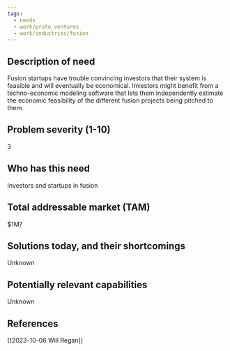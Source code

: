 ```yaml
---
tags:
  - needs
  - work/proto_ventures
  - work/industries/fusion
---
```

## Description of need
Fusion startups have trouble convincing investors that their system is feasible and will eventually be economical. Investors might benefit from a techno-economic modeling software that lets them independently estimate the economic feasibility of the different fusion projects being pitched to them.

## Problem severity (1-10)
3

## Who has this need
Investors and startups in fusion

## Total addressable market (TAM)
$1M?

## Solutions today, and their shortcomings
Unknown

## Potentially relevant capabilities
Unknown

## References
[[2023-10-06 Will Regan]]